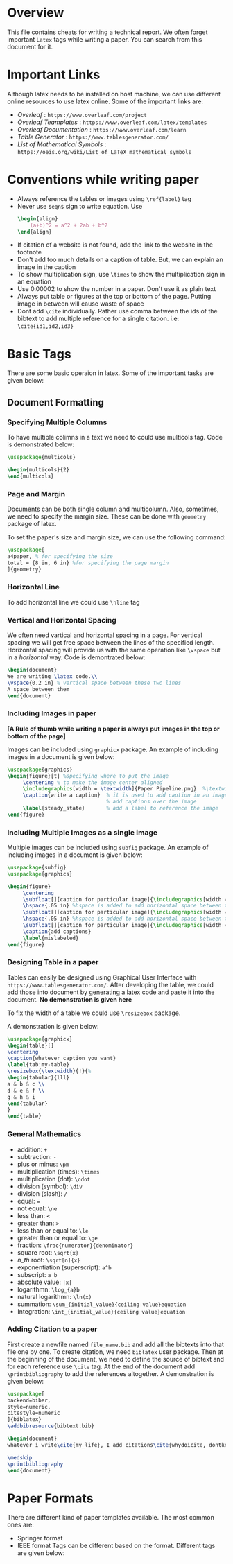 # Overview
This file contains cheats for writing a technical report. We often forget important ```Latex``` tags while writing a paper. You can search from this document for it. 

# Important Links
Although latex needs to be installed on host machine, we can use different online resources to use latex online. Some of the important links are:
- *Overleaf* : ```https://www.overleaf.com/project```
- *Overleaf Teamplates* : ```https://www.overleaf.com/latex/templates```
- *Overleaf Documentation* : ```https://www.overleaf.com/learn```
- *Table Generator* : ```https://www.tablesgenerator.com/```
- *List of Mathematical Symbols* : ```https://oeis.org/wiki/List_of_LaTeX_mathematical_symbols```

# Conventions while writing paper
- Always reference the tables or images using ```\ref{label}``` tag
- Never use ``$eqn$`` sign to write equation. Use 
    ``` latex
    \begin{align}
        (a+b)^2 = a^2 + 2ab + b^2
    \end{align}
    ```
- If citation of a website is not found, add the link to the website in the footnote
- Don't add too much details on a caption of table. But, we can explain an image in the caption
- To show multiplication sign, use ```\times``` to show the multiplication sign in an equation
- Use $0.00002$ to show the number in a paper. Don't use it as plain text
- Always put table or figures at the top or bottom of the page. Putting image in between will cause waste of space
- Dont add ```\cite``` individually. Rather use comma between the ids of the bibtext to add multiple reference for a single citation. i.e: ```\cite{id1,id2,id3}```


# Basic Tags
There are some basic operaion in latex. Some of the important tasks are given below:

## Document Formatting
### Specifying Multiple Columns
To have multiple colimns in a text we need to could use multicols tag. Code is demonstrated below:
``` latex
\usepackage{multicols}

\begin{multicols}{2}
\end{multicols}
```
### Page and Margin
Documents can be both single column and multicolumn. Also, sometimes, we need to specify the margin size. These can be done with ```geometry``` package of latex. 

To set the paper's size and margin size, we can use the following command:
``` latex
\usepackage[
a4paper, % for specifying the size
total = {8 in, 6 in} %for specifying the page margin
]{geometry}
```
### Horizontal Line
To add horizontal line we could use ```\hline``` tag

### Vertical and Horizontal Spacing
We often need vartical and horizontal spacing in a page. For vertical spacing we will get free space between the lines of the specified length. Horizontal spacing will provide us with the same operation like ```\vspace``` but in a *horizontal* way. Code is demontrated below:
``` latex
\begin{document}
We are writing \latex code.\\
\vspace{0.2 in} % vertical space between these two lines
A space between them
\end{document}
```
### Including Images in paper
**[A Rule of thumb while writing a paper is always put images in the top or bottom of the page]**

Images can be included using ```graphicx``` package. An example of including images in a document is given below:
``` latex
\usepackage{graphics}
\begin{figure}[t] %specifying where to put the image
     \centering % to make the image center aligned
     \includegraphics[width = \textwidth]{Paper Pipeline.png}  %\textwidth is used to specify the width of a page,
     \caption{write a caption}  % it is used to add caption in an image. Put caption before include graphics to 
                                % add captions over the image 
     \label{steady_state}       % add a label to reference the image
\end{figure}
```
### Including Multiple Images as a single image
Multiple images can be included using ```subfig``` package. An example of including images in a document is given below:
``` latex
\usepackage{subfig}
\usepackage{graphics}

\begin{figure}
     \centering
     \subfloat[][caption for particular image]{\includegraphics[width = 1.5 in]{mislabel_0.png}\label{<figure0>}}
     \hspace{.05 in} %hspace is added to add horizontal space between the images
     \subfloat[][caption for particular image]{\includegraphics[width = 1.5 in]{mislabel_1.png}\label{<figure1>}}
     \hspace{.05 in} %hspace is added to add horizontal space between the images
     \subfloat[][caption for particular image]{\includegraphics[width = 1.5 in]{mislabel_2.png}\label{<figure2>}}
     \caption{add captions}
     \label{mislabeled}
\end{figure}
```

### Designing Table in a paper
Tables can easily be designed using Graphical User Interface with ```https://www.tablesgenerator.com/```. After developing the table, we could add those into document by generating a latex code and paste it into the document. **No demonstration is given here**

To fix the width of a table we could use ```\resizebox``` package. 

A demonstration is given below:
``` latex
\usepackage{graphicx}
\begin{table}[]
\centering
\caption{whatever caption you want}
\label{tab:my-table}
\resizebox{\textwidth}{!}{%
\begin{tabular}{lll}
a & b & c \\
d & e & f \\
g & h & i
\end{tabular}
}
\end{table}
```
### General Mathematics
- addition: ```+```
- subtraction: ```-```
- plus or minus: ```\pm```
- multiplication (times): ```\times```
- multiplication (dot): ```\cdot```
- division (symbol): ```\div```
- division (slash): ```/```
- equal: ```=```
- not equal: ```\ne```
- less than: ```<```
- greater than: ```>```
- less than or equal to: ```\le```
- greater than or equal to: ```\ge```
- fraction: ```\frac{numerator}{denominator}```
- square root: ```\sqrt{x}```
- *n_th* root: ```\sqrt[n]{x}```
- exponentiation (superscript): ```a^b```
- subscript: ```a_b```
- absolute value: ```|x|```
- logarithmn: ```\log_{a}b```
- natural logarithmn: ```\ln(x)```
- summation: ```\sum_{initial_value}{ceiling value}equation```
- Integration: ```\int_{initial_value}{ceiling value}equation```

### Adding Citation to a paper
First create a newfile named ```file_name.bib``` and add all the bibtexts into that file one by one. To create citation, we need ```biblatex``` user package. Then at the beginning of the document, we need to define the source of bibtext and for each reference use ```\cite``` tag. At the end of the document add ```\printbibliography``` to add the references altogether. A demonstration is given below:
``` latex
\usepackage[
backend=biber,
style=numeric,
citestyle=numeric
]{biblatex}
\addbibresource{bibtext.bib}

\begin{document}
whatever i write\cite{my_life}, I add citations\cite{whydoicite, dontknow}

\medskip
\printbibliography
\end{document}

```

# Paper Formats
There are different kind of paper templates available. The most common ones are:
- Springer format
- IEEE format
Tags can be different based on the format. Different tags are given below:
